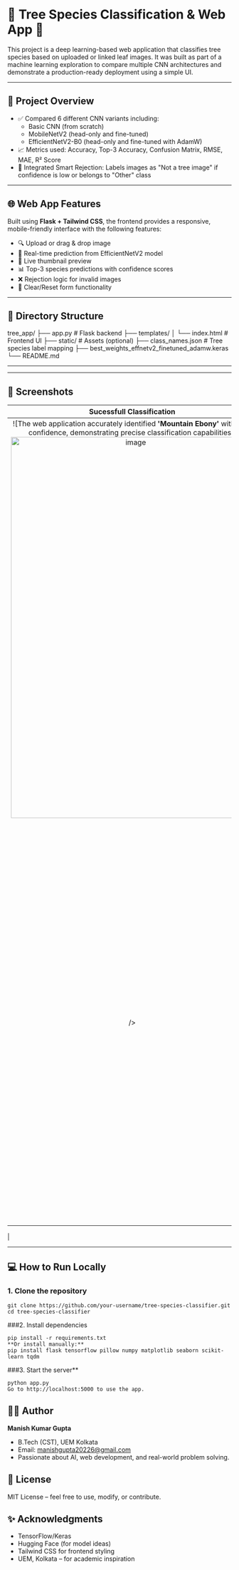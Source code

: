 # 🌿 Tree Species Classification & Web App 🌳

This project is a deep learning-based web application that classifies tree species based on uploaded or linked leaf images. It was built as part of a machine learning exploration to compare multiple CNN architectures and demonstrate a production-ready deployment using a simple UI.

---

## 📌 Project Overview

- ✅ Compared 6 different CNN variants including:
  - Basic CNN (from scratch)
  - MobileNetV2 (head-only and fine-tuned)
  - EfficientNetV2-B0 (head-only and fine-tuned with AdamW)
- 📈 Metrics used: Accuracy, Top-3 Accuracy, Confusion Matrix, RMSE, MAE, R² Score
- 🚫 Integrated Smart Rejection: Labels images as "Not a tree image" if confidence is low or belongs to "Other" class

---

## 🌐 Web App Features

Built using **Flask + Tailwind CSS**, the frontend provides a responsive, mobile-friendly interface with the following features:

- 🔍 Upload or drag & drop image
- 🧠 Real-time prediction from EfficientNetV2 model
- 📸 Live thumbnail preview
- 📊 Top-3 species predictions with confidence scores
- ❌ Rejection logic for invalid images
- 🔁 Clear/Reset form functionality

---

## 📁 Directory Structure

tree_app/
├── app.py # Flask backend
├── templates/
│ └── index.html # Frontend UI
├── static/ # Assets (optional)
├── class_names.json # Tree species label mapping
├── best_weights_effnetv2_finetuned_adamw.keras
└── README.md


---
---

## 📸 Screenshots

| Sucessfull Classification| Rejection System|
| :---: | :---: |
| ![The web application accurately identified **'Mountain Ebony'** with high confidence, demonstrating precise classification capabilities.]<img width="545" height="856" alt="image" src="https://github.com/user-attachments/assets/38b1382e-fc8b-48ea-b2d9-1bb9d7632ac5" />
 />| ![The system correctly rejected an unrelated input, classifying it as **"Not a tree image,"** highlighting the robust **"Other"** class and rejection threshold.]<img width="540" height="845" alt="image" src="https://github.com/user-attachments/assets/08e2abdc-4dc5-4502-a7fd-60d97d61c7ab" />
|

---
## 💻 How to Run Locally

### 1. Clone the repository

```
git clone https://github.com/your-username/tree-species-classifier.git
cd tree-species-classifier
```
###2. Install dependencies
```
pip install -r requirements.txt
**Or install manually:**
pip install flask tensorflow pillow numpy matplotlib seaborn scikit-learn tqdm
```
###3. Start the server**
```
python app.py
Go to http://localhost:5000 to use the app.
```
## 👨‍💻 Author
**Manish Kumar Gupta**
* B.Tech (CST), UEM Kolkata
* Email: manishgupta20226@gmail.com
* Passionate about AI, web development, and real-world problem solving.

## 📃 License
MIT License – feel free to use, modify, or contribute.

## ✨ Acknowledgments
* TensorFlow/Keras
* Hugging Face (for model ideas)
* Tailwind CSS for frontend styling
* UEM, Kolkata – for academic inspiration
